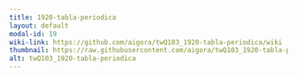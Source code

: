 ```yaml
---
title: 1920-tabla-periodica
layout: default
modal-id: 19
wiki-link: https://github.com/aigora/twQ103_1920-tabla-periodica/wiki
thumbnail: https://raw.githubusercontent.com/aigora/twQ103_1920-tabla-periodica/master/logo.png
alt: twQ103_1920-tabla-periodica
---
```

